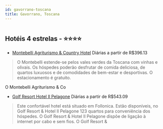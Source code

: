 ```yaml
---
id: gavorrano-toscana
title: Gavorrano, Toscana
---
```


<center><img src="http://image1.urlforimages.com/Images/1514986/$Original/1138980138_320X212.JPG" alt="" /></center>


## Hotéis 4 estrelas - ⭐️⭐️⭐️⭐️

-    [Montebelli Agriturismo & Country Hotel](https://www.hurb.com/hoteis/gavorrano/montebelli-agriturismo-country-hotel-JNP-JP315408?cmp=18055) Diárias a partir de R$396.13
   > O Montebelli estende-se pelos vales verdes da Toscana com vinhas e olivais. Os hóspedes poderão desfrutar de comida deliciosa, de quartos luxuosos e de comodidades de bem-estar e desportivas. O estacionamento é gratuito.

O Montebelli Agriturismo &amp; Co
-    [Golf Resort Hotel Il Pelagone](https://www.hurb.com/hoteis/gavorrano/golf-resort-hotel-il-pelagone-JNP-JP104439?cmp=18055) Diárias a partir de R$543.09
   > Este confortável hotel está situado em Follonica. Estão disponíveis, no Golf Resort &amp; Hotel Il Pelagone 123 quartos para conveniência dos hóspedes. O Golf Resort &amp; Hotel Il Pelagone dispõe de ligação à internet por cabo e sem fios. O Golf Resort &
